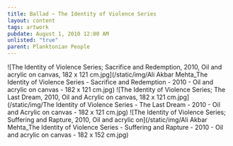```yaml
---
title: Ballad ~ The Identity of Violence Series
layout: content
tags: artwork
pubdate: August 1, 2010 12:00 AM
unlisted: "true"
parent: Planktonian People
---
```

![The Identity of Violence Series; Sacrifice and Redemption, 2010, Oil and acrylic on canvas, 182 x 121 cm.jpg](/static/img/Ali Akbar Mehta_The Identity of Violence Series - Sacrifice and Redemption - 2010 - Oil and acrylic on canvas - 182 x 121 cm.jpg)
![The Identity of Violence Series; The Last Dream, 2010, Oil and Acrylic on canvas, 182 x 121 cm.jpg](/static/img/The Identity of Violence Series - The Last Dream - 2010 - Oil and Acrylic on canvas - 182 x 121 cm.jpg)
![The Identity of Violence Series; Suffering and Rapture, 2010, Oil and acrylic on](/static/img/Ali Akbar Mehta_The Identity of Violence Series - Suffering and Rapture - 2010 - Oil and acrylic on canvas - 182 x 152 cm.jpg)
